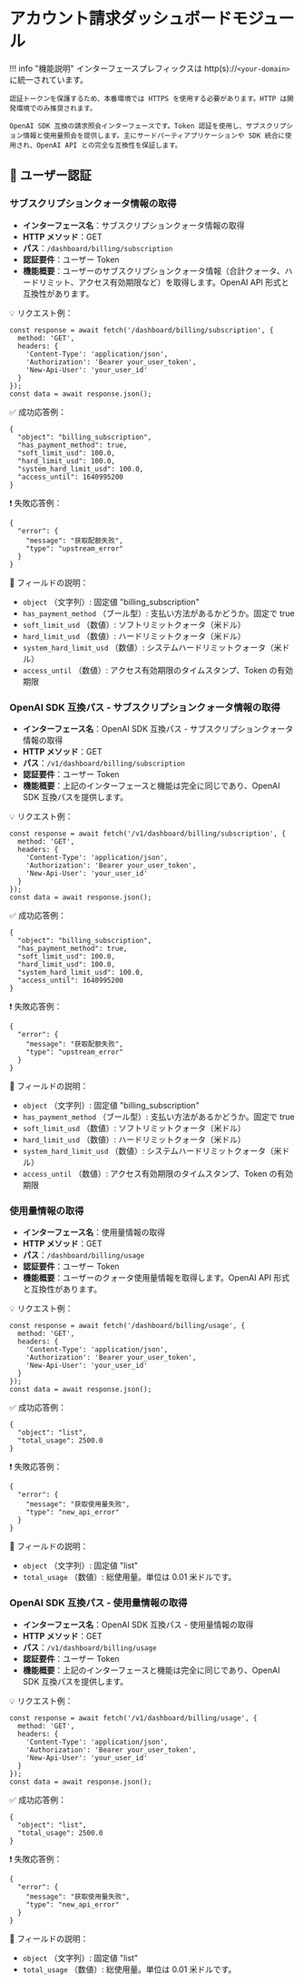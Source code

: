 # アカウント請求ダッシュボードモジュール

!!! info "機能説明"
    インターフェースプレフィックスは http(s)://`<your-domain>` に統一されています。

    認証トークンを保護するため、本番環境では HTTPS を使用する必要があります。HTTP は開発環境でのみ推奨されます。

    OpenAI SDK 互換の請求照会インターフェースです。Token 認証を使用し、サブスクリプション情報と使用量照会を提供します。主にサードパーティアプリケーションや SDK 統合に使用され、OpenAI API との完全な互換性を保証します。

## 🔐 ユーザー認証

### サブスクリプションクォータ情報の取得

- **インターフェース名**：サブスクリプションクォータ情報の取得
- **HTTP メソッド**：GET
- **パス**：`/dashboard/billing/subscription`
- **認証要件**：ユーザー Token
- **機能概要**：ユーザーのサブスクリプションクォータ情報（合計クォータ、ハードリミット、アクセス有効期限など）を取得します。OpenAI API 形式と互換性があります。

💡 リクエスト例：

```
const response = await fetch('/dashboard/billing/subscription', {  
  method: 'GET',  
  headers: {  
    'Content-Type': 'application/json',  
    'Authorization': 'Bearer your_user_token',
    'New-Api-User': 'your_user_id'
  }  
});  
const data = await response.json();
```

✅ 成功応答例：

```
{  
  "object": "billing_subscription",  
  "has_payment_method": true,  
  "soft_limit_usd": 100.0,  
  "hard_limit_usd": 100.0,  
  "system_hard_limit_usd": 100.0,  
  "access_until": 1640995200  
}
```

❗ 失敗応答例：

```
{  
  "error": {  
    "message": "获取配额失败",  
    "type": "upstream_error"  
  }  
}
```

🧾 フィールドの説明：

- `object` （文字列）: 固定値 "billing_subscription"
- `has_payment_method` （ブール型）: 支払い方法があるかどうか。固定で true
- `soft_limit_usd` （数値）: ソフトリミットクォータ（米ドル）
- `hard_limit_usd` （数値）: ハードリミットクォータ（米ドル）
- `system_hard_limit_usd` （数値）: システムハードリミットクォータ（米ドル）
- `access_until` （数値）: アクセス有効期限のタイムスタンプ、Token の有効期限

### OpenAI SDK 互換パス - サブスクリプションクォータ情報の取得

- **インターフェース名**：OpenAI SDK 互換パス - サブスクリプションクォータ情報の取得
- **HTTP メソッド**：GET
- **パス**：`/v1/dashboard/billing/subscription`
- **認証要件**：ユーザー Token
- **機能概要**：上記のインターフェースと機能は完全に同じであり、OpenAI SDK 互換パスを提供します。

💡 リクエスト例：

```
const response = await fetch('/v1/dashboard/billing/subscription', {  
  method: 'GET',  
  headers: {  
    'Content-Type': 'application/json',  
    'Authorization': 'Bearer your_user_token',
    'New-Api-User': 'your_user_id'
  }  
});  
const data = await response.json();
```

✅ 成功応答例：

```
{  
  "object": "billing_subscription",  
  "has_payment_method": true,  
  "soft_limit_usd": 100.0,  
  "hard_limit_usd": 100.0,  
  "system_hard_limit_usd": 100.0,  
  "access_until": 1640995200  
}
```

❗ 失敗応答例：

```
{  
  "error": {  
    "message": "获取配额失败",  
    "type": "upstream_error"  
  }  
}
```

🧾 フィールドの説明：

- `object` （文字列）: 固定値 "billing_subscription"
- `has_payment_method` （ブール型）: 支払い方法があるかどうか。固定で true
- `soft_limit_usd` （数値）: ソフトリミットクォータ（米ドル）
- `hard_limit_usd` （数値）: ハードリミットクォータ（米ドル）
- `system_hard_limit_usd` （数値）: システムハードリミットクォータ（米ドル）
- `access_until` （数値）: アクセス有効期限のタイムスタンプ、Token の有効期限

### 使用量情報の取得

- **インターフェース名**：使用量情報の取得
- **HTTP メソッド**：GET
- **パス**：`/dashboard/billing/usage`
- **認証要件**：ユーザー Token
- **機能概要**：ユーザーのクォータ使用量情報を取得します。OpenAI API 形式と互換性があります。

💡 リクエスト例：

```
const response = await fetch('/dashboard/billing/usage', {  
  method: 'GET',  
  headers: {  
    'Content-Type': 'application/json',  
    'Authorization': 'Bearer your_user_token',
    'New-Api-User': 'your_user_id'
  }  
});  
const data = await response.json();
```

✅ 成功応答例：

```
{  
  "object": "list",  
  "total_usage": 2500.0  
}
```

❗ 失敗応答例：

```
{  
  "error": {  
    "message": "获取使用量失败",  
    "type": "new_api_error"  
  }  
}
```

🧾 フィールドの説明：

- `object` （文字列）: 固定値 "list"
- `total_usage` （数値）: 総使用量。単位は 0.01 米ドルです。

### OpenAI SDK 互換パス - 使用量情報の取得

- **インターフェース名**：OpenAI SDK 互換パス - 使用量情報の取得
- **HTTP メソッド**：GET
- **パス**：`/v1/dashboard/billing/usage`
- **認証要件**：ユーザー Token
- **機能概要**：上記のインターフェースと機能は完全に同じであり、OpenAI SDK 互換パスを提供します。

💡 リクエスト例：

```
const response = await fetch('/v1/dashboard/billing/usage', {  
  method: 'GET',  
  headers: {  
    'Content-Type': 'application/json',  
    'Authorization': 'Bearer your_user_token',
    'New-Api-User': 'your_user_id'
  }  
});  
const data = await response.json();
```

✅ 成功応答例：

```
{  
  "object": "list",  
  "total_usage": 2500.0  
}
```

❗ 失敗応答例：

```
{  
  "error": {  
    "message": "获取使用量失败",  
    "type": "new_api_error"  
  }  
}
```

🧾 フィールドの説明：

- `object` （文字列）: 固定値 "list"
- `total_usage` （数値）: 総使用量。単位は 0.01 米ドルです。